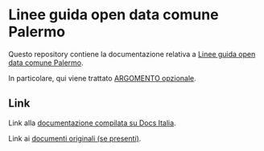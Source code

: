 Linee guida open data comune Palermo
===================

Questo repository contiene la documentazione relativa a [Linee guida open data comune Palermo](http://linee-guida-open-data-comune-palermo.readthedocs.io). 

In particolare, qui viene trattato [ARGOMENTO opzionale]().

Link
----

Link alla [documentazione compilata su Docs Italia](http://starter-kit-docs-italia.readthedocs.io/).

Link ai [documenti originali (se presenti)]().
